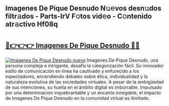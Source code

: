 ## Imagenes De Pique Desnudo N𝚞𝚎vos desn𝚞dos filtr𝚊dos - Parts-lrV F𝚘tos vid𝚎o - C𝚘ntenido atr𝚊ctivo Hf08q

# <h2><a href="http://mb6m6mz.tromn.icu/?c=Imagenes+De+Pique+Desnudo">🔗👉👉👉 Imagenes De Pique Desnudo 🔗🔗</a></h2>

[![Imagenes De Pique Desnudo nuevo](https://i.imgur.com/pEAQMta.gif)](http://mb6m6mz.tromn.icu/?c=Imagenes+De+Pique+Desnudo)
Imagenes De Pique Desnudo, una persona compleja e intrigante, desafía la categorización fácil. Su innovador estilo de comunicación en línea ha cautivado y enfurecido a los espectadores, encendiendo debates sobre ética, individualidad y la naturaleza evolutiva de las sociedades virtuales. A pesar de la ambigüedad de sus intenciones, su huella en el ámbito digital es imborrable. Impulsado por una determinación inquebrantable y un encanto innegable, el impacto de Imagenes De Pique Desnudo en la comunidad virtual es ilimitado.
